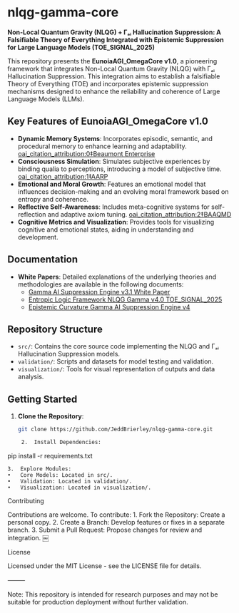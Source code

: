 # nlqg-gamma-core

**Non-Local Quantum Gravity (NLQG) + Γₐᵢ Hallucination Suppression: A Falsifiable Theory of Everything Integrated with Epistemic Suppression for Large Language Models (TOE_SIGNAL_2025)**

This repository presents the **EunoiaAGI_OmegaCore v1.0**, a pioneering framework that integrates Non-Local Quantum Gravity (NLQG) with Γₐᵢ Hallucination Suppression. This integration aims to establish a falsifiable Theory of Everything (TOE) and incorporates epistemic suppression mechanisms designed to enhance the reliability and coherence of Large Language Models (LLMs).

## Key Features of EunoiaAGI_OmegaCore v1.0

- **Dynamic Memory Systems**: Incorporates episodic, semantic, and procedural memory to enhance learning and adaptability. [oai_citation_attribution:0‡Beaumont Enterprise](https://www.beaumontenterprise.com/news/article/solar-flare-feb-2025-northern-lights-20184616.php?utm_source=chatgpt.com)
- **Consciousness Simulation**: Simulates subjective experiences by binding qualia to perceptions, introducing a model of subjective time. [oai_citation_attribution:1‡AARP](https://www.aarp.org/health/conditions-treatments/what-toes-and-toenails-can-say-about-your-health/?utm_source=chatgpt.com)
- **Emotional and Moral Growth**: Features an emotional model that influences decision-making and an evolving moral framework based on entropy and coherence.
- **Reflective Self-Awareness**: Includes meta-cognitive systems for self-reflection and adaptive axiom tuning. [oai_citation_attribution:2‡BAAQMD](https://www.baaqmd.gov/en/plans-and-climate/air-quality-plans/flare-minimization-plans/flare-trends-and-data?utm_source=chatgpt.com)
- **Cognitive Metrics and Visualization**: Provides tools for visualizing cognitive and emotional states, aiding in understanding and development.

## Documentation

- **White Papers**: Detailed explanations of the underlying theories and methodologies are available in the following documents:
  - [Gamma AI Suppression Engine v3.1 White Paper](docs/GammaAISuppressionEngine_v3.1_White_Paper.pdf)
  - [Entropic Logic Framework NLQG Gamma v4.0 TOE_SIGNAL_2025](docs/Entropic_Logic_Framework_NLQG_Gamma_v4.0_TOE_SIGNAL_2025.pdf)
  - [Epistemic Curvature Gamma AI Suppression Engine v4](docs/Epistemic_Curvature_GammaAISuppressionEngine_v4.pdf)

## Repository Structure

- `src/`: Contains the core source code implementing the NLQG and Γₐᵢ Hallucination Suppression models.
- `validation/`: Scripts and datasets for model testing and validation.
- `visualization/`: Tools for visual representation of outputs and data analysis.

## Getting Started

1. **Clone the Repository**:

   ```bash
   git clone https://github.com/JeddBrierley/nlqg-gamma-core.git

	2.	Install Dependencies:

pip install -r requirements.txt


	3.	Explore Modules:
	•	Core Models: Located in src/.
	•	Validation: Located in validation/.
	•	Visualization: Located in visualization/.

Contributing

Contributions are welcome. To contribute:
	1.	Fork the Repository: Create a personal copy.
	2.	Create a Branch: Develop features or fixes in a separate branch.
	3.	Submit a Pull Request: Propose changes for review and integration. ￼

License

Licensed under the MIT License - see the LICENSE file for details.

⸻

Note: This repository is intended for research purposes and may not be suitable for production deployment without further validation.

 
